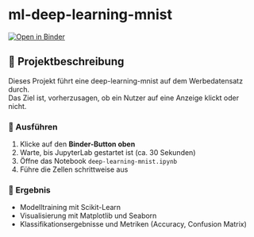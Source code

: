 # ml-deep-learning-mnist

[![Open in Binder](https://mybinder.org/badge_logo.svg)](https://mybinder.org/v2/gh/Jam-Reut/ml-deep-learning-mnist/HEAD?labpath=deep-learning-mnist.ipynb)

## 🚀 Projektbeschreibung

Dieses Projekt führt eine deep-learning-mnist auf dem Werbedatensatz durch.  
Das Ziel ist, vorherzusagen, ob ein Nutzer auf eine Anzeige klickt oder nicht.

### 🔧 Ausführen

1. Klicke auf den **Binder-Button oben**
2. Warte, bis JupyterLab gestartet ist (ca. 30 Sekunden)
3. Öffne das Notebook `deep-learning-mnist.ipynb`
4. Führe die Zellen schrittweise aus

### 🎯 Ergebnis

- Modelltraining mit Scikit-Learn
- Visualisierung mit Matplotlib und Seaborn
- Klassifikationsergebnisse und Metriken (Accuracy, Confusion Matrix)
